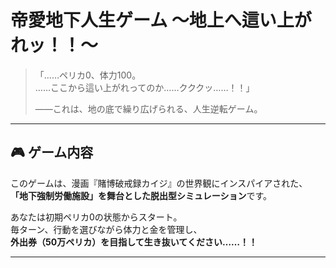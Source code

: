 # 帝愛地下人生ゲーム ～地上へ這い上がれッ！！～

> 「……ペリカ0、体力100。  
> ……ここから這い上がれってのか……クククッ……！！」  
>   
> ――これは、地の底で繰り広げられる、人生逆転ゲーム。

---

## 🎮 ゲーム内容

このゲームは、漫画『賭博破戒録カイジ』の世界観にインスパイアされた、  
**「地下強制労働施設」を舞台とした脱出型シミュレーション**です。

あなたは初期ペリカ0の状態からスタート。  
毎ターン、行動を選びながら体力と金を管理し、  
**外出券（50万ペリカ）を目指して生き抜いてください……！！**

---
